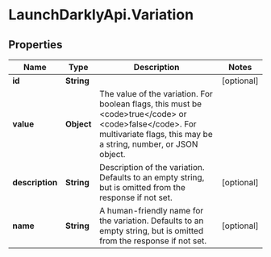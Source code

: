 # LaunchDarklyApi.Variation

## Properties

Name | Type | Description | Notes
------------ | ------------- | ------------- | -------------
**id** | **String** |  | [optional] 
**value** | **Object** | The value of the variation. For boolean flags, this must be &lt;code&gt;true&lt;/code&gt; or &lt;code&gt;false&lt;/code&gt;. For multivariate flags, this may be a string, number, or JSON object. | 
**description** | **String** | Description of the variation. Defaults to an empty string, but is omitted from the response if not set. | [optional] 
**name** | **String** | A human-friendly name for the variation. Defaults to an empty string, but is omitted from the response if not set. | [optional] 



